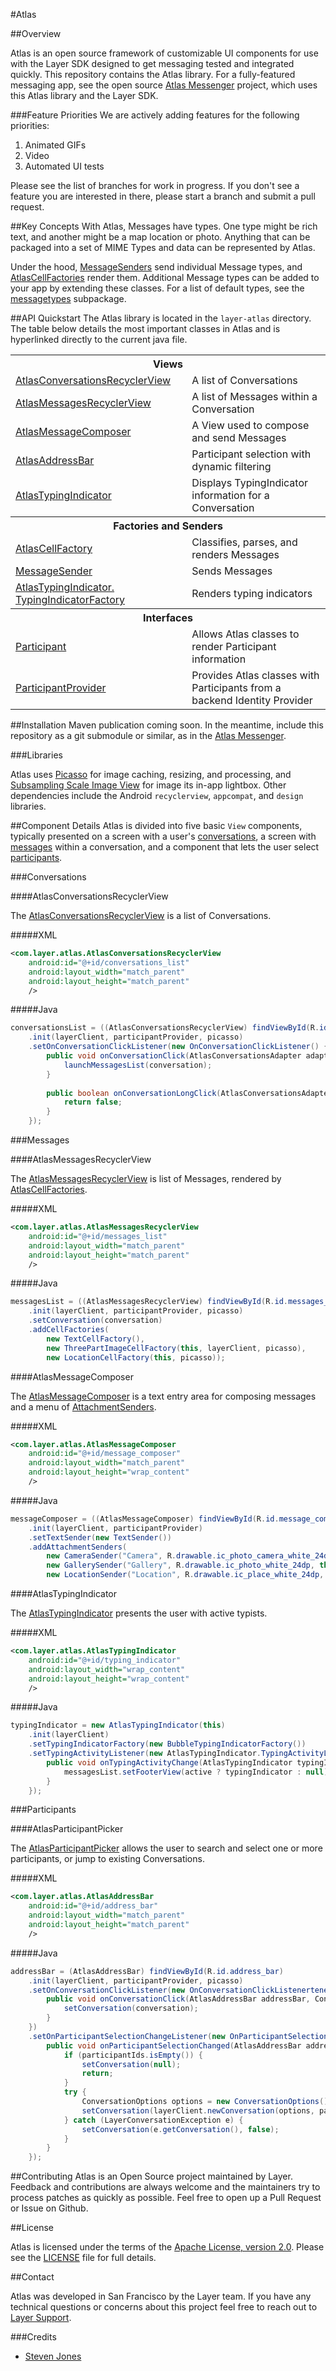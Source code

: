 #Atlas

##<a name="overview"></a>Overview

Atlas is an open source framework of customizable UI components for use with the Layer SDK designed to get messaging tested and integrated quickly.  This repository contains the Atlas library.  For a fully-featured messaging app, see the open source [Atlas Messenger](https://github.com/layerhq/Atlas-Android-Messenger) project, which uses this Atlas library and the Layer SDK.

###Feature Priorities
We are actively adding features for the following priorities:

1. Animated GIFs
2. Video
3. Automated UI tests

Please see the list of branches for work in progress.  If you don't see a feature you are interested in there, please start a branch and submit a pull request.

##<a name="key_concepts"></a>Key Concepts
With Atlas, Messages have types.  One type might be rich text, and another might be a map location or photo.  Anything that can be packaged into a set of MIME Types and data can be represented by Atlas.

Under the hood, <a href="layer-atlas/src/main/java/com/layer/atlas/messagetypes/MessageSender.java">MessageSenders</a> send individual Message types, and <a href="layer-atlas/src/main/java/com/layer/atlas/messagetypes/AtlasCellFactory.java">AtlasCellFactories</a> render them.  Additional Message types can be added to your app by extending these classes.  For a list of default types, see the <a href="layer-atlas/src/main/java/com/layer/atlas/messagetypes">messagetypes</a> subpackage.

##<a name="api_quickstart"></a>API Quickstart
The Atlas library is located in the `layer-atlas` directory.  The table below details the most important classes in Atlas and is hyperlinked directly to the current java file.

<table>
    <tr><th colspan="2" style="text-align:center;">Views</th></tr>
    <tr>
        <td><a href="layer-atlas/src/main/java/com/layer/atlas/AtlasConversationsRecyclerView.java">AtlasConversationsRecyclerView</a></td>
        <td>A list of Conversations</td>
    </tr>
    <tr>
        <td><a href="layer-atlas/src/main/java/com/layer/atlas/AtlasMessagesRecyclerView.java">AtlasMessagesRecyclerView</a></td>
        <td>A list of Messages within a Conversation</td>
    </tr>
    <tr>
        <td><a href="layer-atlas/src/main/java/com/layer/atlas/AtlasMessageComposer.java">AtlasMessageComposer</a></td>
        <td>A View used to compose and send Messages</td>
    </tr>
    <tr>
        <td><a href="layer-atlas/src/main/java/com/layer/atlas/AtlasAddressBar.java">AtlasAddressBar</a></td>
        <td>Participant selection with dynamic filtering</td>
    </tr>
    <tr>
        <td><a href="layer-atlas/src/main/java/com/layer/atlas/AtlasTypingIndicator.java">AtlasTypingIndicator</a></td>
        <td>Displays TypingIndicator information for a Conversation</td>
    </tr>
    <tr><th colspan="2" style="text-align:center;">Factories and Senders</th></tr>
    <tr>
        <td><a href="layer-atlas/src/main/java/com/layer/atlas/messagetypes/AtlasCellFactory.java">AtlasCellFactory</a></td>
        <td>Classifies, parses, and renders Messages</td>
    </tr>
    <tr>
        <td><a href="layer-atlas/src/main/java/com/layer/atlas/messagetypes/MessageSender.java">MessageSender</a></td>
        <td>Sends Messages</td>
    </tr>
    <tr>
        <td><a href="layer-atlas/src/main/java/com/layer/atlas/AtlasTypingIndicator.java">AtlasTypingIndicator. TypingIndicatorFactory</a></td>
        <td>Renders typing indicators</td>
    </tr>
    <tr><th colspan="2" style="text-align:center;">Interfaces</th></tr>
    <tr>
        <td><a href="layer-atlas/src/main/java/com/layer/atlas/provider/Participant.java">Participant</a></td>
        <td>Allows Atlas classes to render Participant information</td>
    </tr>
    <tr>
        <td><a href="layer-atlas/src/main/java/com/layer/atlas/provider/ParticipantProvider.java">ParticipantProvider</a></td>
        <td>Provides Atlas classes with Participants from a backend Identity Provider</td>
    </tr>
</table>

##<a name="installation"></a>Installation
Maven publication coming soon.  In the meantime, include this repository as a git submodule or similar, as in the [Atlas Messenger](https://github.com/layerhq/Atlas-Android-Messenger).

###<a name="libraries"></a>Libraries

Atlas uses [Picasso](https://github.com/square/picasso) for image caching, resizing, and processing, and [Subsampling Scale Image View](https://github.com/davemorrissey/subsampling-scale-image-view) for image its in-app lightbox.  Other dependencies include the Android `recyclerview`, `appcompat`, and `design` libraries.

##<a name="component_details"></a>Component Details
Atlas is divided into five basic `View` components, typically presented on a screen with a user's [conversations](#conversations), a screen with [messages](#messages) within a conversation, and a component that lets the user select [participants](#participants).

###<a name="conversations"></a>Conversations

####AtlasConversationsRecyclerView

The <a href="layer-atlas/src/main/java/com/layer/atlas/AtlasConversationsRecyclerView.java">AtlasConversationsRecyclerView</a> is a list of Conversations.

#####XML

```xml
<com.layer.atlas.AtlasConversationsRecyclerView
    android:id="@+id/conversations_list"
    android:layout_width="match_parent"
    android:layout_height="match_parent"
    />
```

#####Java

```java
conversationsList = ((AtlasConversationsRecyclerView) findViewById(R.id.conversations_list))
	.init(layerClient, participantProvider, picasso)
	.setOnConversationClickListener(new OnConversationClickListener() {
		public void onConversationClick(AtlasConversationsAdapter adapter, Conversation conversation) {
			launchMessagesList(conversation);
		}
		
		public boolean onConversationLongClick(AtlasConversationsAdapter adapter, Conversation conversation) {
		    return false;
		}
	});
```

###<a name="messages"></a>Messages

####AtlasMessagesRecyclerView

The <a href="layer-atlas/src/main/java/com/layer/atlas/AtlasMessagesRecyclerView.java">AtlasMessagesRecyclerView</a> is list of Messages, rendered by <a href="layer-atlas/src/main/java/com/layer/atlas/messagetypes/AtlasCellFactory.java">AtlasCellFactories</a>.

#####XML

```xml
<com.layer.atlas.AtlasMessagesRecyclerView
    android:id="@+id/messages_list"
    android:layout_width="match_parent"
    android:layout_height="match_parent"
    />
```

#####Java

```java
messagesList = ((AtlasMessagesRecyclerView) findViewById(R.id.messages_list))
	.init(layerClient, participantProvider, picasso)
	.setConversation(conversation)
	.addCellFactories(
		new TextCellFactory(),
		new ThreePartImageCellFactory(this, layerClient, picasso),
		new LocationCellFactory(this, picasso));
```

####AtlasMessageComposer

The <a href="layer-atlas/src/main/java/com/layer/atlas/AtlasMessageComposer.java">AtlasMessageComposer</a> is a text entry area for composing messages and a menu of <a href="layer-atlas/src/main/java/com/layer/atlas/messagetypes/AttachmentSender.java">AttachmentSenders</a>. 

#####XML

```xml
<com.layer.atlas.AtlasMessageComposer
    android:id="@+id/message_composer"
    android:layout_width="match_parent"
    android:layout_height="wrap_content"
    />
```

#####Java

```java
messageComposer = ((AtlasMessageComposer) findViewById(R.id.message_composer))
	.init(layerClient, participantProvider)
	.setTextSender(new TextSender())
	.addAttachmentSenders(
		new CameraSender("Camera", R.drawable.ic_photo_camera_white_24dp, this),
		new GallerySender("Gallery", R.drawable.ic_photo_white_24dp, this),
		new LocationSender("Location", R.drawable.ic_place_white_24dp, this));
```

####AtlasTypingIndicator

The <a href="layer-atlas/src/main/java/com/layer/atlas/AtlasTypingIndicator.java">AtlasTypingIndicator</a> presents the user with active typists.

#####XML

```xml
<com.layer.atlas.AtlasTypingIndicator
    android:id="@+id/typing_indicator"
    android:layout_width="wrap_content"
    android:layout_height="wrap_content"
    />
```

#####Java

```java
typingIndicator = new AtlasTypingIndicator(this)
	.init(layerClient)
	.setTypingIndicatorFactory(new BubbleTypingIndicatorFactory())
	.setTypingActivityListener(new AtlasTypingIndicator.TypingActivityListener() {
		public void onTypingActivityChange(AtlasTypingIndicator typingIndicator, boolean active) {
			messagesList.setFooterView(active ? typingIndicator : null);
		}
	});
```

###<a name="participants"></a>Participants

####AtlasParticipantPicker

The <a href="layer-atlas/src/main/java/com/layer/atlas/AtlasParticipantPicker.java">AtlasParticipantPicker</a> allows the user to search and select one or more participants, or jump to existing Conversations.

#####XML

```xml
<com.layer.atlas.AtlasAddressBar
    android:id="@+id/address_bar"
    android:layout_width="match_parent"
    android:layout_height="match_parent"
    />
```

#####Java

```java
addressBar = (AtlasAddressBar) findViewById(R.id.address_bar)
	.init(layerClient, participantProvider, picasso)
	.setOnConversationClickListener(new OnConversationClickListenertener() {
		public void onConversationClick(AtlasAddressBar addressBar, Conversation conversation) {
			setConversation(conversation);
		}
	})
	.setOnParticipantSelectionChangeListener(new OnParticipantSelectionChangeListener() {
		public void onParticipantSelectionChanged(AtlasAddressBar addressBar, List<String> participantIds) {
			if (participantIds.isEmpty()) {
				setConversation(null);
				return;
			}
			try {
				ConversationOptions options = new ConversationOptions().distinct(true);
				setConversation(layerClient.newConversation(options, participantIds), false);
			} catch (LayerConversationException e) {
				setConversation(e.getConversation(), false);
			}
		}
	});
```

##<a name="contributing"></a>Contributing
Atlas is an Open Source project maintained by Layer. Feedback and contributions are always welcome and the maintainers try to process patches as quickly as possible. Feel free to open up a Pull Request or Issue on Github.

##<a name="license"></a>License

Atlas is licensed under the terms of the [Apache License, version 2.0](http://www.apache.org/licenses/LICENSE-2.0.html). Please see the [LICENSE](LICENSE) file for full details.

##<a name="contact"></a>Contact

Atlas was developed in San Francisco by the Layer team. If you have any technical questions or concerns about this project feel free to reach out to [Layer Support](mailto:support@layer.com).

###<a name="credits"></a>Credits

* [Steven Jones](https://github.com/sjones94549)
